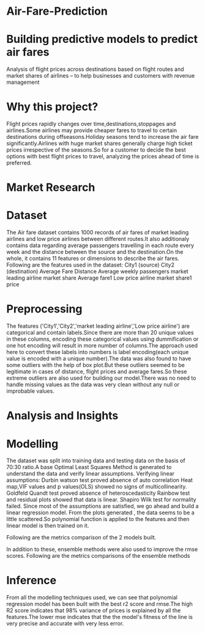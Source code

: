 # Air-Fare-Prediction
# Building predictive models to predict air fares
Analysis of flight prices across destinations based on flight routes and market shares of airlines – to help businesses and customers with revenue management 

# Why this project?
Flight prices rapidly changes over time,destinations,stoppages and airlines.Some airlines may provide cheaper fares to travel to certain destinations during offseasons.Holiday seasons tend to increase the air fare significantly.Airlines with huge market shares generally charge high ticket prices irrespective of the seasons.So for a customer to decide the best options with best flight prices to travel, analyzing the prices ahead of time is preferred.  

# Market Research

# Dataset
The Air fare dataset contains 1000 records of air fares of market leading airlines and low price airlines between different routes.It also additionaly contains data regarding average passengers travelling in each route every week and the distance between the source and the destination.On the whole, it contains 11 features or dimensions to describe the air fares.
Following are the features used in the dataset:
City1 (source)
City2 (destination)
Average Fare
Distance
Average weekly passengers
market leading airline
market share
Average fare1
Low price airline
market share1
price

# Preprocessing
The features ('City1','City2','market leading airline','Low price airline') are categorical and contain labels.Since there are more than 20 unique values in these columns, encoding these categorical values using dummification or one hot encoding will result in more number of columns.The approach used here to convert these labels into numbers is label encoding(each unique value is encoded with a unique number).The data was also found to have some outliers with the help of box plot.But these outliers seemed to be legitimate in cases of distance, flight prices and average fares.So these extreme outliers are also used for building our model.There was no need to handle missing values as the data was very clean without any null or improbable values.

# Analysis and Insights

# Modelling
The dataset was split into training data and testing data on the basis of 70:30 ratio.A base Optimal Least Squares Method is generated to understand the data and verify linear assumptions.
Verifying linear assumptions: 
  Durbin watson test proved absence of auto correlation
  Heat map,VIF values and p values(OLS) showed no signs of multicollinearity.
  Goldfeld Quandt test proved absence of heteroscedasticity
  Rainbow test and residual plots showed that data is linear.
  Shapiro Wilk test for normality failed.
Since most of the assumptions are satisfied, we go ahead and build a linear regression model.
From the plots generated , the data seems to be a little scattered.So polynomial function is applied to the features and then linear model is then trained on it.

Following are the metrics comparison of the 2 models built.

In addition to these, ensemble methods were also used to improve the rmse scores.
Following are the metrics comparisons of the ensemble methods

# Inference
From all the modelling techniques used, we can see that polynomial regression model has been built with the best r2 score and rmse.The high R2 score indicates that 98% variance of prices is explained by all the features.The lower mse indicates that the the model's fitness of the line is very precise and accurate with very less error.
